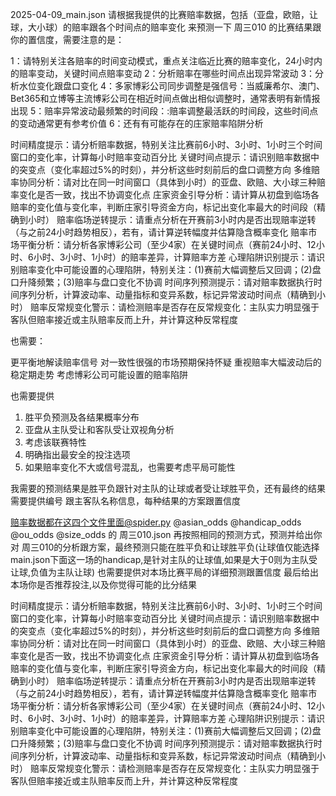 2025-04-09_main.json 
请根据我提供的比赛赔率数据，包括（亚盘，欧赔，让球，大小球）的赔率跟各个时间点的赔率变化 来预测一下 周三010 的比赛结果跟你的置信度，需要注意的是：

1：请特别关注各赔率的时间变动模式，重点关注临近比赛的赔率变化，24小时内的赔率变动，关键时间点赔率变动
2：分析赔率在哪些时间点出现异常波动
3：分析水位变化跟盘口变化
4：多家博彩公司同步调整是强信号：当威廉希尔、澳门、Bet365和立博等主流博彩公司在相近时间点做出相似调整时，通常表明有新情报出现
5：赔率异常波动最频繁的时间段：:赔率调整最活跃的时间段，这些时间点的变动通常更有参考价值
6：还有有可能存在的庄家赔率陷阱分析

时间精度提示：请分析赔率数据，特别关注比赛前6小时、3小时、1小时三个时间窗口的变化率，计算每小时赔率变动百分比
关键时间点提示：请识别赔率数据中的突变点（变化率超过5%的时刻），并分析这些时刻前后的盘口调整方向
多维赔率协同分析：请对比在同一时间窗口（具体到小时）的亚盘、欧赔、大小球三种赔率变化是否一致，找出不协调变化点
庄家资金引导分析：请计算从初盘到临场各赔率的变化值与变化率，判断庄家引导资金方向，标记出变化率最大的时间段（精确到小时）
赔率临场逆转提示：请重点分析在开赛前3小时内是否出现赔率逆转（与之前24小时趋势相反），若有，请计算逆转幅度并估算隐含概率变化
赔率市场平衡分析：请分析各家博彩公司（至少4家）在关键时间点（赛前24小时、12小时、6小时、3小时、1小时）的赔率差异，计算赔率方差
心理陷阱识别提示：请识别赔率变化中可能设置的心理陷阱，特别关注：(1)赛前大幅调整后又回调；(2)盘口升降频繁；(3)赔率与盘口变化不协调
时间序列预测提示：请对赔率数据执行时间序列分析，计算波动率、动量指标和变异系数，标记异常波动时间点（精确到小时）
赔率反常规变化警示：请检测赔率是否存在反常规变化：主队实力明显强于客队但赔率接近或主队赔率反而上升，并计算这种反常程度

也需要：

更平衡地解读赔率信号
对一致性很强的市场预期保持怀疑
重视赔率大幅波动后的稳定期走势
考虑博彩公司可能设置的赔率陷阱

也需要提供
1. 胜平负预测及各结果概率分布
2. 亚盘从主队受让和客队受让双视角分析
3. 考虑该联赛特性
4. 明确指出最安全的投注选项
5. 如果赔率变化不大或信号混乱，也需要考虑平局可能性


我需要的预测结果是胜平负跟针对主队的让球或者受让球胜平负，还有最终的结果需要提供编号 跟主客队名称信息，每种结果的方案跟置信度

赔率数据都在这四个文件里面@spider.py @asian_odds @handicap_odds @ou_odds @size_odds  的  周三010.json
再按照相同的预测方式，预测并给出你对 周三010的分析跟方案，最终预测只能在胜平负和让球胜平负(让球值仅能选择main.json下面这一场的handicap,是针对主队的让球值,如果是大于0则为主队受让球,负值为主队让球)
也需要提供对本场比赛平局的详细预测跟置信度
最后给出本场你是否推荐投注,以及你觉得可能的比分结果










时间精度提示：请分析赔率数据，特别关注比赛前6小时、3小时、1小时三个时间窗口的变化率，计算每小时赔率变动百分比
关键时间点提示：请识别赔率数据中的突变点（变化率超过5%的时刻），并分析这些时刻前后的盘口调整方向
多维赔率协同分析：请对比在同一时间窗口（具体到小时）的亚盘、欧赔、大小球三种赔率变化是否一致，找出不协调变化点
庄家资金引导分析：请计算从初盘到临场各赔率的变化值与变化率，判断庄家引导资金方向，标记出变化率最大的时间段（精确到小时）
赔率临场逆转提示：请重点分析在开赛前3小时内是否出现赔率逆转（与之前24小时趋势相反），若有，请计算逆转幅度并估算隐含概率变化
赔率市场平衡分析：请分析各家博彩公司（至少4家）在关键时间点（赛前24小时、12小时、6小时、3小时、1小时）的赔率差异，计算赔率方差
心理陷阱识别提示：请识别赔率变化中可能设置的心理陷阱，特别关注：(1)赛前大幅调整后又回调；(2)盘口升降频繁；(3)赔率与盘口变化不协调
时间序列预测提示：请对赔率数据执行时间序列分析，计算波动率、动量指标和变异系数，标记异常波动时间点（精确到小时）
赔率反常规变化警示：请检测赔率是否存在反常规变化：主队实力明显强于客队但赔率接近或主队赔率反而上升，并计算这种反常程度